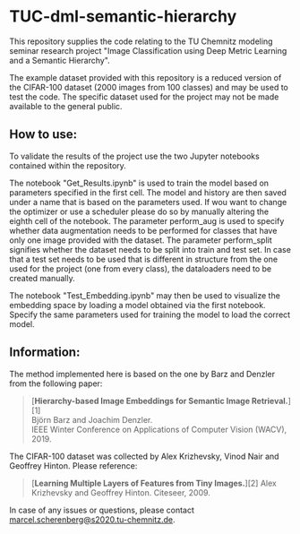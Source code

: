 # TUC-dml-semantic-hierarchy

This repository supplies the code relating to the TU Chemnitz modeling seminar research project "Image Classification using Deep Metric Learning and a Semantic Hierarchy".

The example dataset provided with this repository is a reduced version of the CIFAR-100 dataset (2000 images from 100 classes) and may be used to test the code.
The specific dataset used for the project may not be made available to the general public.


## How to use:

To validate the results of the project use the two Jupyter notebooks contained within the repository.

The notebook "Get_Results.ipynb" is used to train the model based on parameters specified in the first cell. The model and history are then saved under a name that is based on the parameters used.
If wou want to change the optimizer or use a scheduler please do so by manually altering the eighth cell of the notebook.
The parameter perform_aug is used to specify whether data augmentation needs to be performed for classes that have only one image provided with the dataset.
The parameter perform_split signifies whether the dataset needs to be split into train and test set. In case that a test set needs to be used that is different in structure from the one used for the project (one from every class), the dataloaders need to be created manually.

The notebook "Test_Embedding.ipynb" may then be used to visualize the embedding space by loading a model obtained via the first notebook. Specify the same parameters used for training the model to load the correct model.


## Information:

The method implemented here is based on the one by Barz and Denzler from the following paper:

> [**Hierarchy-based Image Embeddings for Semantic Image Retrieval.**][1]  
> Björn Barz and Joachim Denzler.  
> IEEE Winter Conference on Applications of Computer Vision (WACV), 2019.

The CIFAR-100 dataset was collected by Alex Krizhevsky, Vinod Nair and Geoffrey Hinton. Please reference:

> [**Learning Multiple Layers of Features from Tiny Images.**][2] 
> Alex Krizhevsky and Geoffrey Hinton.
> Citeseer, 2009.

In case of any issues or questions, please contact marcel.scherenberg@s2020.tu-chemnitz.de.